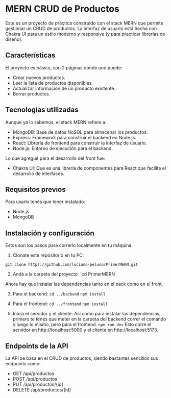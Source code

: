 # MERN CRUD de Productos
Este es un proyecto de práçtica construido con el stack MERN que permite gestionar un CRUD de productos. La interfaz de usuario está hecha con Chakra UI para un estilo moderno y responsive (y para practicar librerías de diseño). 

## Características
El proyecto es básico, son 2 páginas donde uno puede:
- Crear nuevos productos.
- Leer la lista de productos disponibles.
- Actualizar información de un producto existente.
- Borrar productos.

## Tecnologías utilizadas
Aunque ya lo sabemos, el stack MERN refiere a:
- MongoDB: Base de datos NoSQL para almacenar los productos.
- Express: Framework para construir el backend en Node.js.
- React: Librería de frontend para construir la interfaz de usuario.
- Node.js: Entorno de ejecución para el backend.

Lo que agregué para el desarrollo del front fue:
- Chakra UI: Que es una librería de componentes para React que facilita el desarrollo de interfaces.
  
## Requisitos previos
Para usarlo tenés que tener instalado:
- Node.js
- MongoDB

## Instalación y configuración
Estos son los pasos para correrlo localmente en tu máquina.
1. Clonate este repositorio en tu PC:

`git clone https://github.com/luciano-peluso/PrimerMERN.git`

2. Andá a la carpeta del proyecto:
`cd PrimerMERN

Ahora hay que instalar las dependencias tanto en el back como en el front.

3. Para el backend:
`cd ../backend`
`npm install`

4. Para el frontend:
`cd ../frontend`
`npm install`

5. Iniciá el servidor y el cliente:
Así como para instalar las dependencias, primero te tenés que meter en la carpeta del backend correr el comando y luego lo mismo, pero para el frontend.
`npm run dev`
Esto corre el servidor en http://localhost:5000 y el cliente en http://localhost:5173.

## Endpoints de la API
La API se basa en el CRUD de productos, siendo bastantes sencillos sus endpoints como:
- GET /api/productos
- POST /api/productos
- PUT /api/productos/{id}
- DELETE /api/productos/{id}
